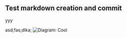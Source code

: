 Test markdown creation and commit
---
yyy


asd;fas;dlka;
![Diagram: Cool](http://umlsync.org/github?path=ElementInitialization.umlsync "test")